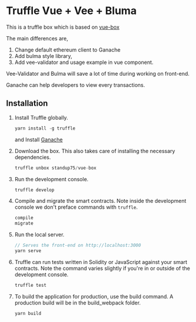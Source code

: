 # Truffle Vue + Vee + Bluma

This is a truffle box which is based on [vue-box](https://truffleframework.com/boxes/vue-box)

The main differences are,
1. Change default ethereum client to Ganache
1. Add bulma style library,
2. Add vee-validator and usage example in vue component.

Vee-Validator and Bulma will save a lot of time during working on front-end.

Ganache can help developers to view every transactions.

## Installation

1. Install Truffle globally.
    ```javascript
    yarn install -g truffle
    ```

    and Install [Ganache](https://github.com/trufflesuite/ganache/releases)

2. Download the box. This also takes care of installing the necessary dependencies.
    ```javascript
    truffle unbox standup75/vue-box
    ```

3. Run the development console.
    ```javascript
    truffle develop
    ```

4. Compile and migrate the smart contracts. Note inside the development console we don't preface commands with `truffle`.
    ```javascript
    compile
    migrate
    ```


5. Run the local server.
    ```javascript
    // Serves the front-end on http://localhost:3000
    yarn serve
    ```

6. Truffle can run tests written in Solidity or JavaScript against your smart contracts. Note the command varies slightly if you're in or outside of the development console.
    ```javascript
    truffle test
    ```

8. To build the application for production, use the build command. A production build will be in the build_webpack folder.
    ```javascript
    yarn build
    ```
